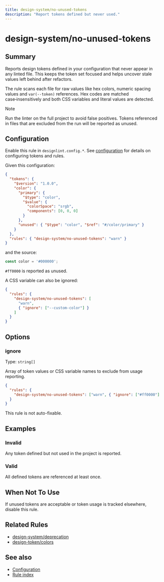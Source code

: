 ```yaml
---
title: design-system/no-unused-tokens
description: "Report tokens defined but never used."
---
```


# design-system/no-unused-tokens

## Summary
Reports design tokens defined in your configuration that never appear in any linted file. This keeps the token set focused and helps uncover stale values left behind after refactors.

The rule scans each file for raw values like hex colors, numeric spacing values and `var(--token)` references. Hex codes are matched case‑insensitively and both CSS variables and literal values are detected.

> [!NOTE]
> Run the linter on the full project to avoid false positives. Tokens referenced in files that are excluded from the run will be reported as unused.

## Configuration
Enable this rule in `designlint.config.*`. See [configuration](../../configuration.md) for details on configuring tokens and rules.

Given this configuration:

```json
{
  "tokens": {
    "$version": "1.0.0",
    "color": {
      "primary": {
        "$type": "color",
        "$value": {
          "colorSpace": "srgb",
          "components": [0, 0, 0]
        }
      },
      "unused": { "$type": "color", "$ref": "#/color/primary" }
    }
  },
  "rules": { "design-system/no-unused-tokens": "warn" }
}
```

and the source:

```ts
const color = '#000000';
```

`#ff0000` is reported as unused.

A CSS variable can also be ignored:

```json
{
  "rules": {
    "design-system/no-unused-tokens": [
      "warn",
      { "ignore": ["--custom-color"] }
    ]
  }
}
```

## Options

### ignore
Type: `string[]`

Array of token values or CSS variable names to exclude from usage reporting.

```json
{
  "rules": {
    "design-system/no-unused-tokens": ["warn", { "ignore": ["#ff0000"] }]
  }
}
```

This rule is not auto-fixable.

## Examples

### Invalid

Any token defined but not used in the project is reported.

### Valid

All defined tokens are referenced at least once.

## When Not To Use
If unused tokens are acceptable or token usage is tracked elsewhere, disable this rule.

## Related Rules
- [design-system/deprecation](./deprecation.md)
- [design-token/colors](../design-token/colors.md)

## See also
- [Configuration](../../configuration.md)
- [Rule index](../index.md)
